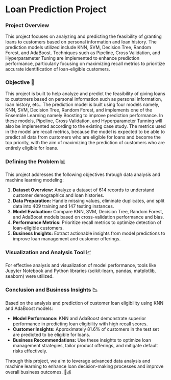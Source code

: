 # **Loan Prediction Project**

### **Project Overview**

This project focuses on analyzing and predicting the feasibility of granting loans to customers based on personal information and loan history. The prediction models utilized include KNN, SVM, Decision Tree, Random Forest, and AdaBoost. Techniques such as Pipeline, Cross Validation, and Hyperparameter Tuning are implemented to enhance prediction performance, particularly focusing on maximizing recall metrics to prioritize accurate identification of loan-eligible customers.

### **Objective** 🎯

This project is built to help analyze and predict the feasibility of giving loans to customers based on personal information such as personal information, loan history, etc.. The prediction model is built using four models namely, KNN, SVM, Decision Tree, Random Forest, and implements one of the Ensemble Learning namely Boosting to improve prediction performance. In these models, Pipeline, Cross Validation, and Hyperparameter Tunning will also be implemented according to the existing case study. The metrics used in the model are recall metrics, because the model is expected to be able to predict all data from customers who are eligible for loans and become the top priority, with the aim of maximizing the prediction of customers who are entirely eligible for loans.

### **Defining the Problem** 📊

This project addresses the following objectives through data analysis and machine learning modeling:

1. **Dataset Overview:** Analyze a dataset of 614 records to understand customer demographics and loan histories.
2. **Data Preparation:** Handle missing values, eliminate duplicates, and split data into 409 training and 147 testing instances.
3. **Model Evaluation:** Compare KNN, SVM, Decision Tree, Random Forest, and AdaBoost models based on cross-validation performance and bias.
4. **Performance Metrics:** Prioritize recall metrics to optimize detection of loan-eligible customers.
5. **Business Insights:** Extract actionable insights from model predictions to improve loan management and customer offerings.

### **Visualization and Analysis Tool** 📈

For effective analysis and visualization of model performance, tools like Jupyter Notebook and Python libraries (scikit-learn, pandas, matplotlib, seaborn) were utilized.

### **Conclusion and Business Insights** 📉

Based on the analysis and prediction of customer loan eligibility using KNN and AdaBoost models:

- **Model Performance:** KNN and AdaBoost demonstrate superior performance in predicting loan eligibility with high recall scores.
- **Customer Insights:** Approximately 81.6% of customers in the test set are predicted to be eligible for loans.
- **Business Recommendations:** Use these insights to optimize loan management strategies, tailor product offerings, and mitigate default risks effectively.

Through this project, we aim to leverage advanced data analysis and machine learning to enhance loan decision-making processes and improve overall business outcomes. 💼💰
